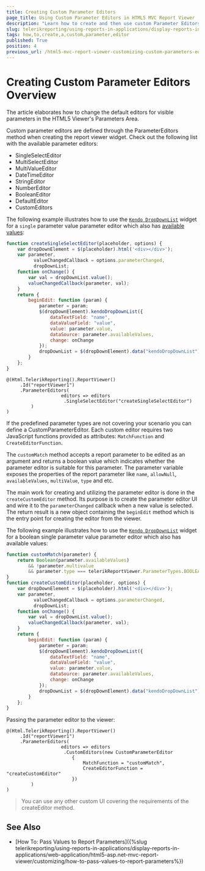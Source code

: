 ```yaml
---
title: Creating Custom Parameter Editors
page_title: Using Custom Parameter Editors in HTML5 MVC Report Viewer
description: "Learn how to create and then use custom Parameter Editors with the HTML5 MVC Report Viewer in Telerik Reporting."
slug: telerikreporting/using-reports-in-applications/display-reports-in-applications/web-application/html5-asp.net-mvc-report-viewer/customizing/how-to-create-a-custom-parameter-editor
tags: how,to,create,a,custom,parameter,editor
published: True
position: 4
previous_url: /html5-mvc-report-viewer-customizing-custom-parameters-editor
---
```


# Creating Custom Parameter Editors Overview

The article elaborates how to change the default editors for visible parameters in the HTML5 Viewer's Parameters Area.

Custom parameter editors are defined through the ParameterEditors method when creating the report viewer widget. Check out the following list with the available parameter editors:

* SingleSelectEditor
* MultiSelectEditor
* MultiValueEditor
* DateTimeEditor
* StringEditor
* NumberEditor
* BooleanEditor
* DefaultEditor
* CustomEditors

The following example illustrates how to use the [`Kendo DropDownList`](https://demos.telerik.com/kendo-ui/dropdownlist/index) widget for a `single` parameter value parameter editor which also has [available values](/api/Telerik.Reporting.ReportParameter#Telerik_Reporting_ReportParameter_AvailableValues):

````JavaScript
function createSingleSelectEditor(placeholder, options) {
    var dropDownElement = $(placeholder).html('<div></div>');
    var parameter,
          valueChangedCallback = options.parameterChanged,
          dropDownList;
    function onChange() {
        var val = dropDownList.value();
        valueChangedCallback(parameter, val);
    }
    return {
        beginEdit: function (param) {
            parameter = param;
            $(dropDownElement).kendoDropDownList({
                dataTextField: "name",
                dataValueField: "value",
                value: parameter.value,
                dataSource: parameter.availableValues,
                change: onChange
            });
            dropDownList = $(dropDownElement).data("kendoDropDownList");
        }
    };
}
````
````CSHTML
@(Html.TelerikReporting().ReportViewer()
     .Id("reportViewer1")
     .ParameterEditors(
                    editors => editors
                     .SingleSelectEditor("createSingleSelectEditor")
         )
)
````


If the predefined parameter types are not covering your scenario you can define a CustomParameterEditor. Each custom editor requires two JavaScript functions provided as attributes: `MatchFunction` and `CreateEditorFunction`.

The `customMatch` method accepts a report parameter to be edited as an argument and returns a boolean value which indicates whether the parameter editor is suitable for this parameter. The parameter variable exposes the properties of the report parameter like `name`, `allowNull`, `availableValues`, `multiValue`, `type` and etc.

The main work for creating and utilizing the parameter editor is done in the `createCustomEditor` method. Its purpose is to create the parameter editor UI and wire it to the `parameterChanged` callback when a new value is selected. The return result is a new object containing the `beginEdit` method which is the entry point for creating the editor from the viewer.

The following example illustrates how to use the [`Kendo DropDownList`](https://demos.telerik.com/kendo-ui/dropdownlist/index) widget for a boolean single parameter value parameter editor which also has available values:

````JavaScript
function customMatch(parameter) {
    return Boolean(parameter.availableValues)
        && !parameter.multivalue
        && parameter.type === telerikReportViewer.ParameterTypes.BOOLEAN;
}
function createCustomEditor(placeholder, options) {
    var dropDownElement = $(placeholder).html('<div></div>');
    var parameter,
          valueChangedCallback = options.parameterChanged,
          dropDownList;
    function onChange() {
        var val = dropDownList.value();
        valueChangedCallback(parameter, val);
    }
    return {
        beginEdit: function (param) {
            parameter = param;
            $(dropDownElement).kendoDropDownList({
                dataTextField: "name",
                dataValueField: "value",
                value: parameter.value,
                dataSource: parameter.availableValues,
                change: onChange
            });
            dropDownList = $(dropDownElement).data("kendoDropDownList");
        }
    };
}
````


Passing the parameter editor to the viewer:

````CSHTML
@(Html.TelerikReporting().ReportViewer()
     .Id("reportViewer1")
     .ParameterEditors(
                    editors => editors
                     .CustomEditors(new CustomParameterEditor
                        {
                            MatchFunction = "customMatch",
                            CreateEditorFunction = "createCustomEditor"
                        })
         )
)
````


> You can use any other custom UI covering the requirements of the createEditor method.

## See Also

* [How To: Pass Values to Report Parameters]({%slug telerikreporting/using-reports-in-applications/display-reports-in-applications/web-application/html5-asp.net-mvc-report-viewer/customizing/how-to-pass-values-to-report-parameters%})
